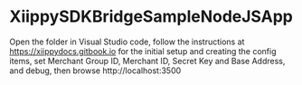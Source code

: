 # XiippySDKBridgeSampleNodeJSApp
Open the folder in Visual Studio code, follow the instructions at https://xiippydocs.gitbook.io for the initial setup and creating the config items, set Merchant Group ID, Merchant ID, Secret Key and Base Address, and debug, then browse http://localhost:3500
